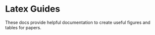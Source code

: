 # Latex Guides

These docs provide helpful documentation to create useful figures and tables for papers.